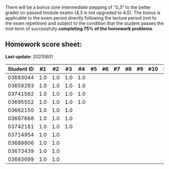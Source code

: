 There will be a bonus (one intermediate stepping of "0,3" to the better grade) on passed module exams (4,3 is not upgraded to 4,0). The bonus is applicable to the exam period directly following the lecture period (not to the exam repetition) and subject to the condition that the student passes the mid-term of successfully **completing 75% of the homework problems**.


## Homework score sheet:

**Last update**: 20210601

| Student ID | #1 | #2 | #3 | #4 | #5 | #6 | #7 | #8 | #9 |#10 |Sum |
| ---------- |:--:|:--:|:--:|:--:|:--:|:--:|:--:|:--:|:--:|:--:|:--:|
| 03683044   |1.0 |1.0 |1.0 |1.0 |    |    |    |    |    |    |4.0 |
| 03659293   |1.0 |1.0 |1.0 |1.0 |    |    |    |    |    |    |4.0 |
| 03741582   |1.0 |1.0 |1.0 |1.0 |    |    |    |    |    |    |4.0 |
| 03695552   |1.0 |1.0 |1.0 |1.0 |    |    |    |    |    |    |4.0 |
| 03662150   |1.0 |1.0 |1.0 |    |    |    |    |    |    |    |3.0 |
| 03697668   |1.0 |1.0 |1.0 |    |    |    |    |    |    |    |3.0 |
| 03742181   |1.0 |1.0 |1.0 |    |    |    |    |    |    |    |3.0 |
| 03714954   |1.0 |1.0 |    |    |    |    |    |    |    |    |2.0 |
| 03689806   |1.0 |1.0 |    |    |    |    |    |    |    |    |2.0 |
| 03673439   |1.0 |1.0 |    |    |    |    |    |    |    |    |2.0 |
| 03683699   |1.0 |1.0 |    |    |    |    |    |    |    |    |2.0 |
